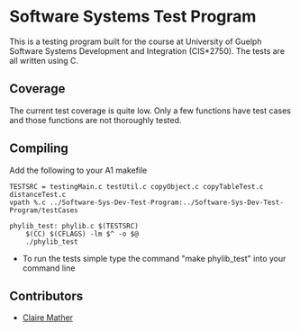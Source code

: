 # Software Systems Test Program
This is a testing program built for the course at University of Guelph Software Systems Development and Integration (CIS*2750). The tests are all written using C.

## Coverage
The current test coverage is quite low. Only a few functions have test cases and those functions are not thoroughly tested.

## Compiling
Add the following to your A1 makefile

```
TESTSRC = testingMain.c testUtil.c copyObject.c copyTableTest.c distanceTest.c
vpath %.c ../Software-Sys-Dev-Test-Program:../Software-Sys-Dev-Test-Program/testCases

phylib_test: phylib.c $(TESTSRC)
	$(CC) $(CFLAGS) -lm $^ -o $@
	./phylib_test
```
* To run the tests simple type the command "make phylib_test" into your command line

## Contributors
* <a href="https://github.com/Clair3M">Claire Mather</a>

